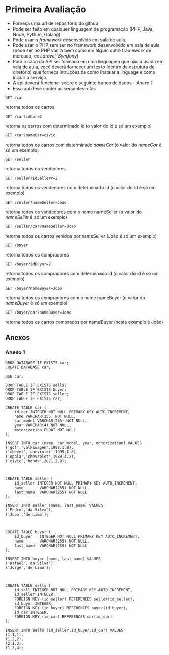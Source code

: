 # Primeira Avaliação

* Forneça uma url de repositório do github
* Pode ser feito em qualquer linguagem de programação (PHP, Java, Node, Python, Golang).
* Pode usar o *framework* desenvolvido em sala de aula.
* Pode usar o PHP sem ser no framework desenvolvido em sala de aula (pode ser no PHP vanila bem como em algum outro framework de mercado, ex *Laravel, Symfony*)
* Para o caso da API ser formada em uma linguagem que não a usada em sala de aula, você deverá fornecer um texto (dentro da estrutura de diretório) que forneça intruções de como instalar a linguage e como iniciar o serviço.
* A api deverá funcionar sobre o seguinte banco de dados - *Anexo 1*
* Essa api deve conter as seguintes rotas

```
GET /car  
```
retorna todos os carros


```
GET /car?idCar=2
```
retorna os carros com determinado id (o valor do id é só um exemplo)


```
GET /car?nameCar=civic
```

retorna todos os carros com determinado *nameCar* (o valor do *nameCar* é só um exemplo)


```
GET /seller  
```
retorna todos os vendedores


```
GET /seller?idSellerr=2
```
retorna todos os vendedores com determinado id (o valor do id é só um exemplo)


```
GET /seller?nameSeller=Joao
```
retorna todos os vendedores com o nome nameSeller (o valor do *nameSeller* é só um exemplo)


```
GET /seller/car?nameSeller=Joao
```
retorna todos os carros venidos por nameSeller (João é só um exemplo)


```
GET /buyer  
```
retorna todos os compradores


```
GET /buyer?idBuyer=2
```
retorna todos os compradores com determinado id (o valor do id é só um exemplo)


```
GET /buyer?nameBuyer=Joao
```
retorna todos os compradores com o nome nameBuyer (o valor do *nameBuyer* é só um exemplo)



```
GET /buyer/car?nameBuyer=Joao
```
retorna todos os carros comprados por nameBuyer (neste exemplo é João)


## Anexos

### Anexo 1
```
DROP DATABASE IF EXISTS car;
CREATE DATABASE car;

USE car;

DROP TABLE IF EXISTS sells;
DROP TABLE IF EXISTS buyer;
DROP TABLE IF EXISTS seller;
DROP TABLE IF EXISTS car;

CREATE TABLE car (
    id_car INTEGER NOT NULL PRIMARY KEY AUTO_INCREMENT,
    name VARCHAR(255) NOT NULL,
    car_model VARCHAR(255) NOT NULL,
    year VARCHAR(4) NOT NULL,
    motorization FLOAT NOT NULL
);

INSERT INTO car (name, car_model, year, motorization) VALUES 
('gol','volkswagen',1998,1.8),
('chevet','chevrolet',1995,1.8),
('opala','chevrolet',1989,4.2),
('civic','honda',2021,2.0);



CREATE TABLE seller (
    id_seller INTEGER NOT NULL PRIMARY KEY AUTO_INCREMENT,
    name       VARCHAR(255) NOT NULL,
    last_name  VARCHAR(255) NOT NULL
);

INSERT INTO seller (name, last_name) VALUES
('Pedro','da Silva'),
('Joao','de Lima');



CREATE TABLE buyer (
    id_buyer   INTEGER NOT NULL PRIMARY KEY AUTO_INCREMENT,
    name       VARCHAR(255) NOT NULL,
    last_name  VARCHAR(255) NOT NULL 
);

INSERT INTO buyer (name, last_name) VALUES
('Rafael','da Silva'),
('Jorge','de Lima');



CREATE TABLE sells (
    id_sell INTEGER NOT NULL PRIMARY KEY AUTO_INCREMENT,
    id_seller INTEGER,
    FOREIGN KEY (id_seller) REFERENCES seller(id_seller),
    id_buyer INTEGER,
    FOREIGN KEY (id_buyer) REFERENCES buyer(id_buyer),
    id_car INTEGER,
    FOREIGN KEY (id_car) REFERENCES car(id_car)
);

INSERT INTO sells (id_seller,id_buyer,id_car) VALUES
(1,1,1),
(1,2,2),
(2,1,3),
(1,2,4);


```